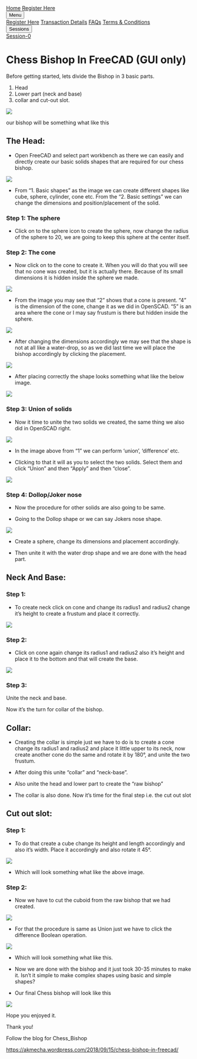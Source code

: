 <link rel = "stylesheet" href = "style/intro.css">

<link rel = "stylesheet" href = "https://www.w3schools.com/w3css/4/w3.css">

<div class="w3-bar w3-light-grey">
<a href="https://greatdevelopers.github.io/ScriptCAD" class="w3-bar-item w3-button">Home</a>
<a href="https://goo.gl/forms/YeDk8IqOeDLKQOtB2" class="w3-bar-item w3-button">Register Here</a>
<div class="w3-dropdown-hover">
<button class="w3-button">Menu</button>
<div class="w3-dropdown-content w3-bar-block w3-card-4">
<a href="https://goo.gl/forms/YeDk8IqOeDLKQOtB2" class="w3-bar-item w3-button">Register Here</a>
<a href="https://greatdevelopers.github.io/ScriptCAD/Payment.html" class="w3-bar-item w3-button">Transaction Details</a>
<a href="https://greatdevelopers.github.io/ScriptCAD/FAQ.html" class="w3-bar-item w3-button">FAQs</a>
<a href="https://greatdevelopers.github.io/ScriptCAD/Terms.html" class="w3-bar-item w3-button">Terms & Conditions</a>
</div>
</div>

<div class="w3-dropdown-hover">
<button class="w3-button">Sessions</button>
<div class="w3-dropdown-content w3-bar-block w3-card-4">
<a href="https://surajdadral.github.io/ScriptCAD/Session0/Session0.html" class="w3-bar-item w3-button">Session-0</a>
<!--
<a href="https://surajdadral.github.io/ScriptCAD/Bishop_Tutorial.html" class="w3-bar-item w3-button">Session-1</a>
-->
</div>
</div>

</div>

# Chess Bishop In FreeCAD (GUI only)

Before getting started, lets divide the Bishop in 3 basic parts.   
1. Head   
1. Lower part (neck and base)
1. collar and cut-out slot.

![](images/BishopPart.png)

our bishop will be something what like this

## The Head:

* Open FreeCAD and select part workbench as there we can easily and
directly create our basic solids shapes that are required for our chess
bishop.

![](images/Bishop1.jpg)

* From “1. Basic shapes” as the image we can create different shapes like
cube, sphere, cylinder, cone etc. From the “2. Basic settings” we can
change the dimensions and position/placement of the solid.

### Step 1: The sphere

* Click on to the sphere icon to create the sphere, now change the radius
of the sphere to 20, we are going to keep this sphere at the center itself.

### Step 2: The cone

* Now click on to the cone to create it. When you will do that you will see
that no cone was created, but it is actually there. Because of its small
dimensions it is hidden inside the sphere we made.

![](images/Bishop2.png)

* From the image you may see that “2” shows that a cone is present. “4” is
the dimension of the cone, change it as we did in OpenSCAD. “5” is an
area where the cone or I may say frustum is there but hidden inside the
sphere.

![](images/Bishop3.png)

* After changing the dimensions accordingly we may see that the shape is
not at all like a water-drop, so as we did last time we will place the
bishop accordingly by clicking the placement.

![](images/Bishop4.png)

* After placing correctly the shape looks something what like the below
image.

![](images/Bishop5.png)

### Step 3: Union of solids

* Now it time to unite the two solids we created, the same thing we also
did in OpenSCAD right.

![](images/Bishop6.png)

* In the image above from “1” we can perform ‘union’, ‘difference’ etc.

* Clicking to that it will as you to select the two solids. Select them
and click “Union” and then “Apply” and then “close”.

![](images/Bishop7.png)

### Step 4: Dollop/Joker nose

* Now the procedure for other solids are also going to be same.

* Going to the Dollop shape or we can say Jokers nose shape.

![](images/Bishop8.png)

* Create a sphere, change its dimensions and placement accordingly.

* Then unite it with the water drop shape and we are done with the head
part.

## Neck And Base:

### Step 1:

* To create neck click on cone and change its radius1 and radius2 change
it’s height to create a frustum and place it correctly.

![](images/Bishop9.png)

### Step 2:

* Click on cone again change its radius1 and radius2 also it’s height and
place it to the bottom and that will create the base.

![](images/Bishop10.png)

### Step 3:

Unite the neck and base.

Now it’s the turn for collar of the bishop.

## Collar:

* Creating the collar is simple just we have to do is to create a cone
change its radius1 and radius2 and place it little upper to its neck,
now create another cone do the same and rotate it by 180°, and unite the
two frustum.

* After doing this unite “collar” and “neck-base”.

* Also unite the head and lower part to create the “raw bishop”

* The collar is also done. Now it’s time for the final step i.e. the cut
out slot

## Cut out slot:

### Step 1:

* To do that create a cube change its height and length accordingly and
also it’s width. Place it accordingly and also rotate it 45°.

![](images/Bishop11.png)

* Which will look something what like the above image.

### Step 2:

* Now we have to cut the cuboid from the raw bishop that we had created.

![](images/Bishop12.png)

* For that the procedure is same as Union just we have to click the
difference Boolean operation.

![](images/Bishop13.png)

* Which will look something what like this.

* Now we are done with the bishop and it just took 30-35 minutes to make
it. Isn’t it simple to make complex shapes using basic and simple
shapes?

* Our final Chess bishop will look like this

![](images/Bishop14.jpg)

Hope you enjoyed it.

Thank you!

Follow the blog for Chess_Bishop

https://akmecha.wordpress.com/2018/09/15/chess-bishop-in-freecad/


